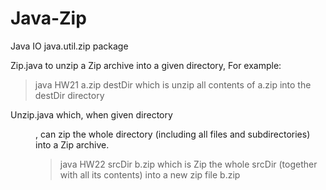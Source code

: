 Java-Zip
========

Java IO
java.util.zip package

Zip.java to unzip a Zip archive into a given directory, For example:
>java HW21 a.zip destDir
which is unzip all contents of a.zip into the destDir directory

Unzip.java which, when given directory <dir>, can zip the whole directory (including all files and subdirectories) into a Zip archive.
>java HW22 srcDir b.zip
which is Zip the whole srcDir (together with all its contents) into a new zip file b.zip
